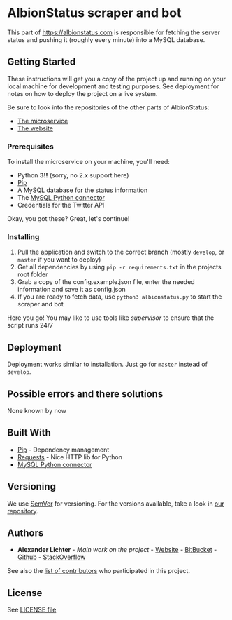 # AlbionStatus scraper and bot

This part of https://albionstatus.com is responsible for fetching the server status and pushing it (roughly every minute) into a MySQL database.

## Getting Started

These instructions will get you a copy of the project up and running on your local machine for development and testing purposes.
See deployment for notes on how to deploy the project on a live system.

Be sure to look into the repositories of the other parts of AlbionStatus:
* [The microservice](https://github.com/manniL/albionstatus-microservice)
* [The website](https://github.com/manniL/albionstatus-website)


### Prerequisites

To install the microservice on your machine, you'll need:

* Python **3!!** (sorry, no 2.x support here)
* [Pip](https://github.com/pypa/pip)
* A MySQL database for the status information
* The [MySQL Python connector](https://dev.mysql.com/downloads/connector/python/)
* Credentials for the Twitter API

Okay, you got these? Great, let's continue!

### Installing

1. Pull the application and switch to the correct branch (mostly `develop`, or `master` if you want to deploy)
2. Get all dependencies by using `pip -r requirements.txt` in the projects root folder
3. Grab a copy of the config.example.json file, enter the needed information
and save it as config.json
4. If you are ready to fetch data, use `python3 albionstatus.py` to start the scraper and bot

Here you go! You may like to use tools like *supervisor* to ensure that the script runs 24/7

## Deployment

Deployment works similar to installation. Just go for `master` instead of `develop`.

## Possible errors and there solutions

None known by now

## Built With

* [Pip](https://github.com/pypa/pip) - Dependency
management
* [Requests](https://github.com/requests/requests/) - Nice HTTP lib for Python
* [MySQL Python connector](https://dev.mysql.com/downloads/connector/python/)


## Versioning

We use [SemVer](http://semver.org/) for versioning. For the versions available, take a look in [our repository](https://github.com/manniL/albionstatus-scraper-bot).

## Authors

* **Alexander Lichter** - *Main work on the project* - [Website](http://developmint.de) - [BitBucket](https://bitbucket.org/manniL/) - [Github](https://github.com/manniL) - [StackOverflow](http://stackoverflow.com/users/3975480/mannil)

See also the [list of contributors](https://github.com/manniL/albionstatus-scraper-bot/contributors) who participated in this project.

## License

See [LICENSE file](https://github.com/manniL/albionstatus-scraper-bot/blob/master/LICENSE)